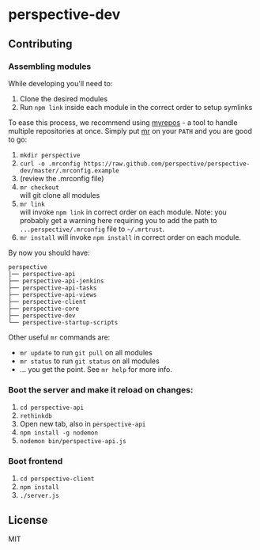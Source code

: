 perspective-dev
===========

## Contributing

### Assembling modules
While developing you'll need to:

1. Clone the desired modules
2. Run `npm link` inside each module in the correct order to setup symlinks

To ease this process, we recommend using [myrepos](https://github.com/joeyh/myrepos) - a tool to handle multiple repositories at once. Simply put [mr](https://github.com/joeyh/myrepos/blob/master/mr) on your `PATH` and you are good to go:

1. `mkdir perspective`
2. `curl -o .mrconfig https://raw.github.com/perspective/perspective-dev/master/.mrconfig.example`
3. (review the .mrconfig file)
4. `mr checkout`  
    will git clone all modules
5. `mr link`  
    will invoke `npm link` in correct order on each module. Note: you probably get a warning here requiring you to add the path to `...perspective/.mrconfig` file to `~/.mrtrust`.
6. `mr install`
    will invoke `npm install` in correct order on each module.

By now you should have:

	perspective
	|── perspective-api
	├── perspective-api-jenkins
	├── perspective-api-tasks
	├── perspective-api-views
	├── perspective-client
	├── perspective-core
	├── perspective-dev
	└── perspective-startup-scripts

Other useful `mr` commands are:

* `mr update` to run `git pull` on all modules
* `mr status` to run `git status` on all modules
* ... you get the point. See `mr help` for more info.

### Boot the server and make it reload on changes:
1. `cd perspective-api`
2. `rethinkdb`
3. Open new tab, also in `perspective-api`
4. `npm install -g nodemon`
5. `nodemon bin/perspective-api.js`

### Boot frontend
1. `cd perspective-client`
2. `npm install`
3. `./server.js`


License
-------

MIT